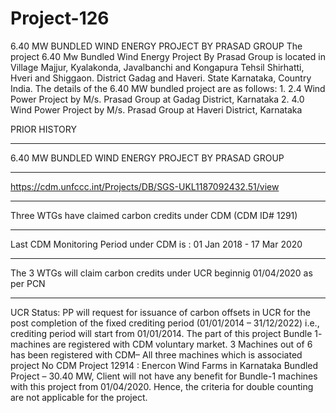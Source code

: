# Project-126
6.40 MW BUNDLED WIND ENERGY PROJECT BY PRASAD GROUP
The project 6.40 Mw Bundled Wind Energy Project By Prasad Group is located in Village Majjur, Kyalakonda, Javalbanchi and Kongapura Tehsil Shirhatti, Hveri and Shiggaon. District Gadag and Haveri. State Karnataka, Country India. The details of the 6.40 MW bundled project are as follows: 1. 2.4 Wind Power Project by M/s. Prasad Group at Gadag District, Karnataka 2. 4.0 Wind Power Project by M/s. Prasad Group at Haveri District, Karnataka

PRIOR HISTORY
___________________
6.40 MW BUNDLED WIND ENERGY PROJECT BY PRASAD GROUP
______________________
https://cdm.unfccc.int/Projects/DB/SGS-UKL1187092432.51/view
_____________
Three WTGs have claimed carbon credits under CDM (CDM ID# 1291)
___________________
Last CDM Monitoring Period under CDM is : 01 Jan 2018 - 17 Mar 2020 
_____________________
The 3 WTGs will claim carbon credits under UCR beginnig 01/04/2020 as per PCN
_________________________________
UCR Status:
PP will request for issuance of carbon offsets in UCR for the post completion of the fixed crediting
period (01/01/2014 – 31/12/2022) i.e., crediting period will start from 01/01/2014. The part of this
project Bundle 1- machines are registered with CDM voluntary market. 3 Machines out of 6 has been
registered with CDM– All three machines which is associated project No CDM Project 12914
:
Enercon Wind Farms in Karnataka Bundled Project – 30.40 MW, Client will not have any benefit for
Bundle-1 machines with this project from 01/04/2020. Hence, the criteria for double counting are
not applicable for the project.
